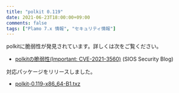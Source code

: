 ```yaml
---
title: "polkit 0.119"
date: 2021-06-23T18:00:00+09:00
comments: false
tags: ["Plamo 7.x 情報", "セキュリティ情報"]
---
```

polkitに脆弱性が発見されています。詳しくは次をご覧ください。

* [polkitの脆弱性(Important: CVE-2021-3560)](https://security.sios.com/vulnerability/polkit-security-vulnerability-20210610.html) (SIOS Security Blog)

対応パッケージをリリースしました。

* [polkit-0.119-x86_64-B1.txz](http://repository.plamolinux.org/pub/linux/Plamo/Plamo-7.x/x86_64/plamo/04_x11/polkit-0.119-x86_64-B1.txz)

